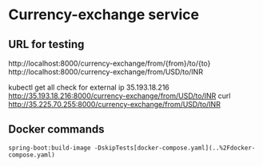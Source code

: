 # Currency-exchange service

## URL for testing
http://localhost:8000/currency-exchange/from/{from}/to/{to}
http://localhost:8000/currency-exchange/from/USD/to/INR

kubectl get all 
check for external ip
35.193.18.216
http://35.193.18.216:8000/currency-exchange/from/USD/to/INR
curl http://35.225.70.255:8000/currency-exchange/from/USD/to/INR




## Docker commands
```
spring-boot:build-image -DskipTests[docker-compose.yaml](..%2Fdocker-compose.yaml)